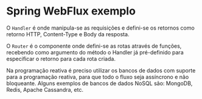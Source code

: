 # Spring WebFlux exemplo

O `Handler` é onde manipula-se as requisições e defini-se os retornos como retorno HTTP, Content-Type e Body da resposta.

O `Router` é o componente onde defini-se as rotas através de funções, recebendo como argumento do método o Handler já pré-definido para especificar o retorno para cada rota criada.

Na programação reativa é preciso utilizar os bancos de dados com suporte para a programação reativa, para que todo o fluxo seja assíncrono e não bloqueante. Alguns exemplos de bancos de dados NoSQL são: MongoDB, Redis, Apache Cassandra, etc.
